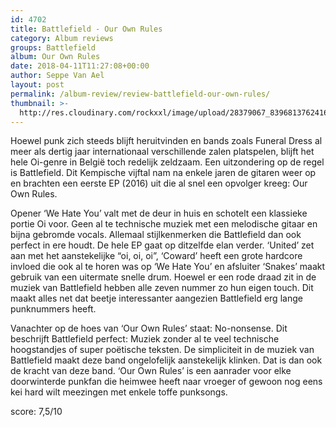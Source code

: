 ```yaml
---
id: 4702
title: Battlefield - Our Own Rules
category: Album reviews
groups: Battlefield
album: Our Own Rules
date: 2018-04-11T11:27:08+00:00
author: Seppe Van Ael
layout: post
permalink: /album-review/review-battlefield-our-own-rules/
thumbnail: >-
  http://res.cloudinary.com/rockxxl/image/upload/28379067_839681376241601_5335562010900094375_n.jpg
---
```

Hoewel punk zich steeds blijft heruitvinden en bands zoals Funeral Dress al meer als dertig jaar internationaal verschillende zalen platspelen, blijft het hele Oi-genre in België toch redelijk zeldzaam. Een uitzondering op de regel is Battlefield. Dit Kempische vijftal nam na enkele jaren de gitaren weer op en brachten een eerste EP (2016) uit die al snel een opvolger kreeg: Our Own Rules.

Opener ‘We Hate You’ valt met de deur in huis en schotelt een klassieke portie Oi voor. Geen al te technische muziek met een melodische gitaar en bijna gebromde vocals. Allemaal stijlkenmerken die Battlefield dan ook perfect in ere houdt. De hele EP gaat op ditzelfde elan verder. ‘United’ zet aan met het aanstekelijke “oi, oi, oi”, ‘Coward’ heeft een grote hardcore invloed die ook al te horen was op ‘We Hate You’ en afsluiter ‘Snakes’ maakt gebruik van een uitermate snelle drum. Hoewel er een rode draad zit in de muziek van Battlefield hebben alle zeven nummer zo hun eigen touch. Dit maakt alles net dat beetje interessanter aangezien Battlefield erg lange punknummers heeft.

Vanachter op de hoes van ‘Our Own Rules’ staat: No-nonsense. Dit beschrijft Battlefield perfect: Muziek zonder al te veel technische hoogstandjes of super poëtische teksten. De simpliciteit in de muziek van Battlefield maakt deze band ongelofelijk aanstekelijk klinken. Dat is dan ook de kracht van deze band. ‘Our Own Rules’ is een aanrader voor elke doorwinterde punkfan die heimwee heeft naar vroeger of gewoon nog eens kei hard wilt meezingen met enkele toffe punksongs.

score: 7,5/10
